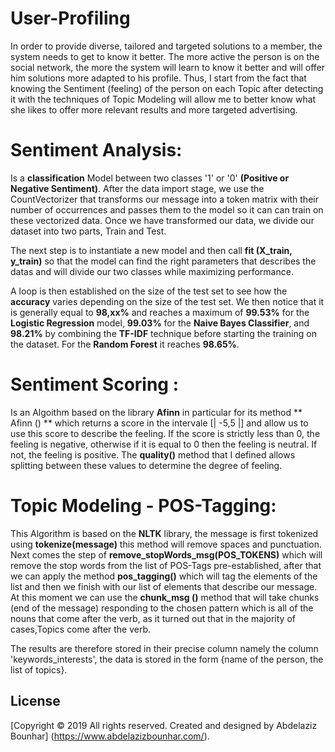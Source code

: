# User-Profiling
In order to provide diverse, tailored and targeted solutions to a member, the system needs to get to know it better. The more active the person is on the social network, the more the system will learn to know it better and will offer him solutions more adapted to his profile. Thus, I start from the fact that knowing the Sentiment (feeling) of the person on each Topic after detecting it with the techniques of Topic Modeling will allow me to better know what she likes to offer more relevant results and more targeted advertising.

# Sentiment Analysis:
Is a **classification** Model between two classes '1' or '0' **(Positive or Negative Sentiment)**. After the data import stage, we use the
CountVectorizer that transforms our message into a token matrix with their number of occurrences and passes them to the model so it can
can train on these vectorized data. Once we have transformed our data, we divide our dataset into two parts, Train and Test.

The next step is to instantiate a new model and then call **fit (X_train, y_train)** so that the model can find the right parameters that describes the datas and will divide our two classes while maximizing performance.

A loop is then established on the size of the test set to see how the **accuracy** varies depending on the size of the test set.
We then notice that it is generally equal to **98,xx%** and reaches a maximum of **99.53%** for the **Logistic Regression** model,
**99.03%** for the **Naive Bayes Classifier**, and **98.21%** by combining the **TF-IDF** technique before starting the training on the dataset.
For the **Random Forest** it reaches **98.65%**.


# Sentiment Scoring :
Is an Algoithm based on the library **Afinn** in particular for its method ** Afinn () ** which returns a score in the intervale [| -5,5 |]
and allow us to use this score to describe the feeling. If the score is strictly less than 0, the feeling is negative,
otherwise if it is equal to 0 then the feeling is neutral. If not, the feeling is positive. The **quality()** method that I defined allows splitting between these values ​​to determine the degree of feeling.


# Topic Modeling - POS-Tagging:
This Algorithm is based on the **NLTK** library, the message is first tokenized using **tokenize(message)** this method will remove spaces and punctuation. Next comes the step of **remove_stopWords_msg(POS_TOKENS)** which will remove the stop words from the list of POS-Tags pre-established, after that we can apply the method **pos_tagging()** which will tag the elements of the list and then we finish with our list of elements that describe our message. At this moment we can use the **chunk_msg ()** method that will take chunks (end of the message) responding to the chosen pattern which is all of the nouns that come after the verb, as it turned out that in the majority of cases,Topics come after the verb.

The results are therefore stored in their precise column namely the column 'keywords_interests', the data is stored in the form
{name of the person, the list of topics}.

## License
[Copyright © 2019 All rights reserved. Created and designed by Abdelaziz Bounhar] (https://www.abdelazizbounhar.com/).